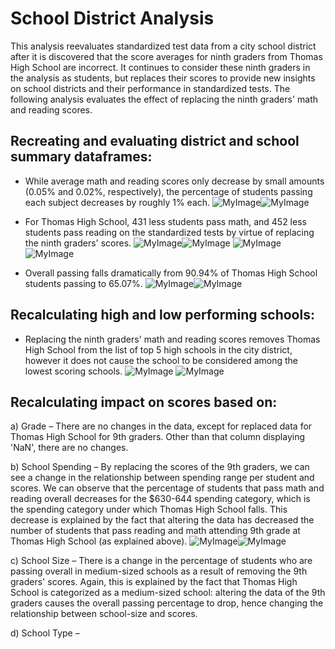 # School District Analysis
This analysis reevaluates standardized test data from a city school district after it is discovered that the score averages for ninth graders from Thomas High School are incorrect. It continues to consider these ninth graders in the analysis as students, but replaces their scores to provide new insights on school districts and their performance in standardized tests. The following analysis evaluates the effect of replacing the ninth graders' math and reading scores.

## Recreating and evaluating district and school summary dataframes:
* While average math and reading scores only decrease by small amounts (0.05% and 0.02%, respectively), the percentage of students passing each subject decreases by roughly 1% each. 
![MyImage](Average_Scores.png)![MyImage](Average_Scores_Challenge.png)

* For Thomas High School, 431 less students pass math, and 452 less students pass reading on the standardized tests by virtue of replacing the ninth graders' scores.
![MyImage](Passing_Reading.png)![MyImage](Passing_Reading_Challenge.png)
![MyImage](Passing_Math.png)![MyImage](Passing_Math_Challenge.png)

* Overall passing falls dramatically from 90.94% of Thomas High School students passing to 65.07%.
![MyImage](Per_overall_passing.png)![MyImage](Per_overall_passing_Challenge.png)

## Recalculating high and low performing schools:
* Replacing the ninth graders' math and reading scores removes Thomas High School from the list of top 5 high schools in the city district, however it does not cause the school to be considered among the lowest scoring schools.
![MyImage](Top5.png)
![MyImage](Bottom5.png)

## Recalculating impact on scores based on:
a) Grade – There are no changes in the data, except for replaced data for Thomas High School for 9th graders. Other than that column displaying 'NaN', there are no changes.

b) School Spending – By replacing the scores of the 9th graders, we can see a change in the relationship between spending range per student and scores. We can observe that the percentage of students that pass math and reading overall decreases for the $630-644 spending category, which is the spending category under which Thomas High School falls. This decrease is explained by the fact that altering the data has decreased the number of students that pass reading and math attending 9th grade at Thomas High School (as explained above).
![MyImage](SpendingvScores.png)![MyImage](SpendingvScores_Challenge.png)

c) School Size – There is a change in the percentage of students who are passing overall in medium-sized schools as a result of removing the 9th graders' scores. Again, this is explained by the fact that Thomas High School is categorized as a medium-sized school: altering the data of the 9th graders causes the overall passing percentage to drop, hence changing the relationship between school-size and scores.


d) School Type –
